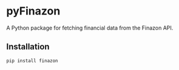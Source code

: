 # pyFinazon

A Python package for fetching financial data from the Finazon API.

## Installation

```bash
pip install finazon
```

